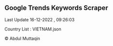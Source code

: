 

## Google Trends Keywords Scraper 
 
Last Update 16-12-2022 , 09:26:03

Country List :
VIETNAM.json



© Abdul Muttaqin 

